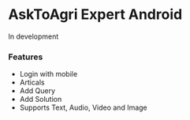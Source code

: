 # AskToAgri Expert Android

In development

### Features
- Login with mobile
- Articals
- Add Query
- Add Solution
- Supports Text, Audio, Video and Image

